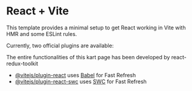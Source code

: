 # React + Vite

This template provides a minimal setup to get React working in Vite with HMR and some ESLint rules.

Currently, two official plugins are available:

The entire functionalities of this kart page has been developed by react-redux-toolkit

- [@vitejs/plugin-react](https://github.com/vitejs/vite-plugin-react/blob/main/packages/plugin-react/README.md) uses [Babel](https://babeljs.io/) for Fast Refresh
- [@vitejs/plugin-react-swc](https://github.com/vitejs/vite-plugin-react-swc) uses [SWC](https://swc.rs/) for Fast Refresh
